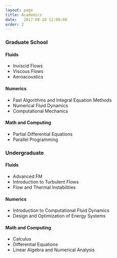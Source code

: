 ```yaml
---
layout: page 
title: Academics 
date:   2017-09-10 12:00:00
order: 2
---
```


### Graduate School

#### Fluids

* Inviscid Flows
* Viscous Flows   
* Aeroacoustics   

#### Numerics

* Fast Algorithms and Integral Equation Methods
* Numerical Fluid Dynamics
* Computational Mechanics

#### Math and Computing

* Partial Differential Equations
* Parallel Programming


### Undergraduate 

#### Fluids

* Advanced FM
* Introduction to Turbulent Flows   
* Flow and Thermal Instabilities   

#### Numerics

* Introduction to Computational Fluid Dynamics 
* Design and Optimization of Energy Systems

#### Math and Computing

* Calculus
* Differential Equations
* Linear Algebra and Numerical Analysis
